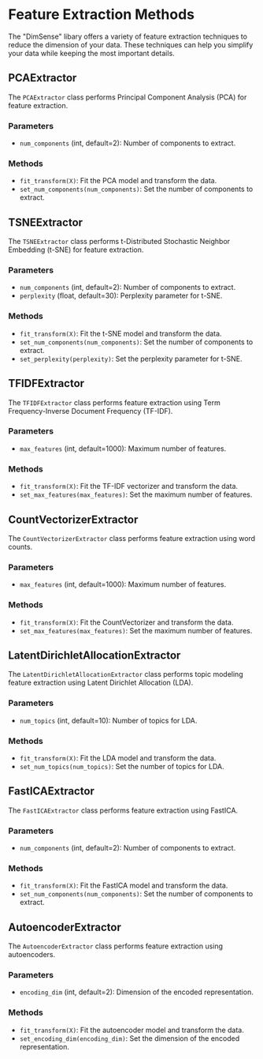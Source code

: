 # Feature Extraction Methods

The "DimSense" libary offers a variety of feature extraction techniques to reduce the dimension of your data. These techniques can help you simplify your data while keeping the most important details.

## PCAExtractor

The `PCAExtractor` class performs Principal Component Analysis (PCA) for feature extraction.

### Parameters

- `num_components` (int, default=2): Number of components to extract.

### Methods

- `fit_transform(X)`: Fit the PCA model and transform the data.
- `set_num_components(num_components)`: Set the number of components to extract.

## TSNEExtractor

The `TSNEExtractor` class performs t-Distributed Stochastic Neighbor Embedding (t-SNE) for feature extraction.

### Parameters

- `num_components` (int, default=2): Number of components to extract.
- `perplexity` (float, default=30): Perplexity parameter for t-SNE.

### Methods

- `fit_transform(X)`: Fit the t-SNE model and transform the data.
- `set_num_components(num_components)`: Set the number of components to extract.
- `set_perplexity(perplexity)`: Set the perplexity parameter for t-SNE.

## TFIDFExtractor

The `TFIDFExtractor` class performs feature extraction using Term Frequency-Inverse Document Frequency (TF-IDF).

### Parameters

- `max_features` (int, default=1000): Maximum number of features.

### Methods

- `fit_transform(X)`: Fit the TF-IDF vectorizer and transform the data.
- `set_max_features(max_features)`: Set the maximum number of features.

## CountVectorizerExtractor

The `CountVectorizerExtractor` class performs feature extraction using word counts.

### Parameters

- `max_features` (int, default=1000): Maximum number of features.

### Methods

- `fit_transform(X)`: Fit the CountVectorizer and transform the data.
- `set_max_features(max_features)`: Set the maximum number of features.

## LatentDirichletAllocationExtractor

The `LatentDirichletAllocationExtractor` class performs topic modeling feature extraction using Latent Dirichlet Allocation (LDA).

### Parameters

- `num_topics` (int, default=10): Number of topics for LDA.

### Methods

- `fit_transform(X)`: Fit the LDA model and transform the data.
- `set_num_topics(num_topics)`: Set the number of topics for LDA.

## FastICAExtractor

The `FastICAExtractor` class performs feature extraction using FastICA.

### Parameters

- `num_components` (int, default=2): Number of components to extract.

### Methods

- `fit_transform(X)`: Fit the FastICA model and transform the data.
- `set_num_components(num_components)`: Set the number of components to extract.

## AutoencoderExtractor

The `AutoencoderExtractor` class performs feature extraction using autoencoders.

### Parameters

- `encoding_dim` (int, default=2): Dimension of the encoded representation.

### Methods

- `fit_transform(X)`: Fit the autoencoder model and transform the data.
- `set_encoding_dim(encoding_dim)`: Set the dimension of the encoded representation.
